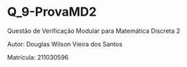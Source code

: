 # Q_9-ProvaMD2
Questão de Verificação Modular para Matemática Discreta 2

Autor: Douglas Wilson Vieira dos Santos

Matrícula: 211030596
